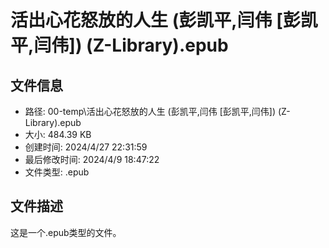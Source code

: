 ﻿# 活出心花怒放的人生 (彭凯平,闫伟 [彭凯平,闫伟]) (Z-Library).epub

## 文件信息
- 路径: 00-temp\活出心花怒放的人生 (彭凯平,闫伟 [彭凯平,闫伟]) (Z-Library).epub
- 大小: 484.39 KB
- 创建时间: 2024/4/27 22:31:59
- 最后修改时间: 2024/4/9 18:47:22
- 文件类型: .epub

## 文件描述
这是一个.epub类型的文件。

